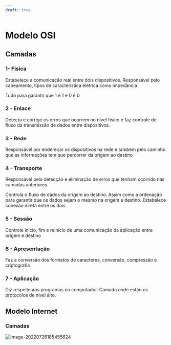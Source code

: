 ```yaml
---
draft: true
---
```



# Modelo OSI

## Camadas

### 1- Física

Estabelece a comunicação real entre dois dispositivos. 
Responsável pelo cabeamento, tipos de característica elétrica como impedância

Tudo para garantir que 1 é 1 e 0 é 0

### 2 - Enlace

Detecta e corrige os erros que ocorrem no nível físico e faz controle de fluxo da transmissão de dados entre dispositivos.

### 3 - Rede

Responsável por endereçar os dispositivos na rede e também pelo caminho que as informações tem que percorrer da origem ao destino

### 4 - Transporte

Responsável pela detecção e eliminação de erros que tenham ocorrido nas camadas anteriores. 

Controla o fluxo de dados da origem ao destino. Assim como a ordenação para garantir que os dados sejam o mesmo na origem e destino. Estabelece conexão direta entre os dois

### 5 - Sessão

Controle início, fim e reinicio de uma comunicação da aplicação entre origem e destino

### 6 - Apresentação

Faz a conversão dos formatos de caracteres, conversão, compressão e criptografia

### 7 - Aplicação

Diz respeito aos programas no computador. Camada onde estão os protocolos de nível alto.

## Modelo Internet

### Camadas

![image-20220726185455624](C:\Users\lucas\AppData\Roaming\Typora\typora-user-images\image-20220726185455624.png)
